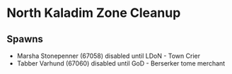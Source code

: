# North Kaladim Zone Cleanup

## Spawns

* Marsha Stonepenner (67058) disabled until LDoN - Town Crier
* Tabber Varhund (67060) disabled until GoD - Berserker tome merchant